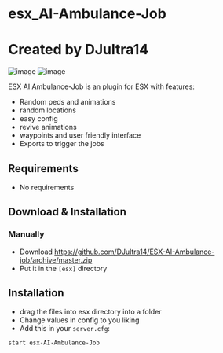 # esx_AI-Ambulance-Job
# Created by DJultra14

![image](https://user-images.githubusercontent.com/66312259/161337217-f312b980-fcb4-489d-8a13-f22cf00958d3.png)
![image](https://user-images.githubusercontent.com/66312259/161337347-9cf437cd-617b-4d11-9140-b7caf858cfc3.png)

ESX AI Ambulance-Job is an plugin for ESX with features:

- Random peds and animations
- random locations
- easy config
- revive animations
- waypoints and user friendly interface
- Exports to trigger the jobs

## Requirements

   - No requirements



## Download & Installation

### Manually
- Download https://github.com/DJultra14/ESX-AI-Ambulance-job/archive/master.zip
- Put it in the `[esx]` directory

## Installation
- drag the files into esx directory into a folder
- Change values in config to you liking
- Add this in your `server.cfg`:

```
start esx-AI-Ambulance-Job
```









